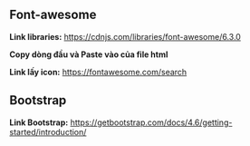 ## Font-awesome
**Link libraries:** https://cdnjs.com/libraries/font-awesome/6.3.0

**Copy dòng đầu và Paste vào <head> của file html** 

**Link lấy icon:** https://fontawesome.com/search

## Bootstrap
**Link Bootstrap:** https://getbootstrap.com/docs/4.6/getting-started/introduction/
